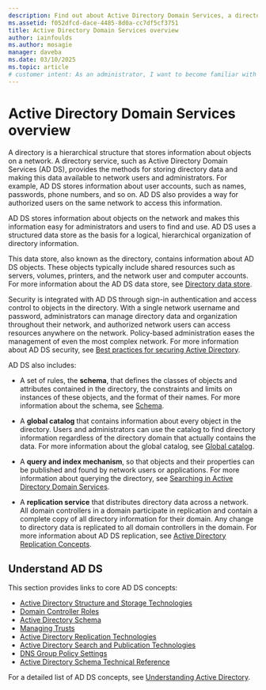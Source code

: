 ```yaml
---
description: Find out about Active Directory Domain Services, a directory service that makes network resource data available to authorized network users and administrators.
ms.assetid: f052dfcd-dace-4485-8d0a-cc7df5cf3751
title: Active Directory Domain Services overview
author: iainfoulds
ms.author: mosagie
manager: daveba
ms.date: 03/10/2025
ms.topic: article
# customer intent: As an administrator, I want to become familiar with Active Directory Domain Services so that I can store data on network resources and make this data available to authorized network users and administrators.
---
```


# Active Directory Domain Services overview

A directory is a hierarchical structure that stores information about objects on a network. A directory service, such as Active Directory Domain Services (AD DS), provides the methods for storing directory data and making this data available to network users and administrators. For example, AD DS stores information about user accounts, such as names, passwords, phone numbers, and so on. AD DS also provides a way for authorized users on the same network to access this information.

AD DS stores information about objects on the network and makes this information easy for administrators and users to find and use. AD DS uses a structured data store as the basis for a logical, hierarchical organization of directory information.

This data store, also known as the directory, contains information about AD DS objects. These objects typically include shared resources such as servers, volumes, printers, and the network user and computer accounts. For more information about the AD DS data store, see [Directory data store](/previous-versions/windows/it-pro/windows-server-2003/cc736627(v=ws.10)).

Security is integrated with AD DS through sign-in authentication and access control to objects in the directory. With a single network username and password, administrators can manage directory data and organization throughout their network, and authorized network users can access resources anywhere on the network. Policy-based administration eases the management of even the most complex network. For more information about AD DS security, see [Best practices for securing Active Directory](../../plan/security-best-practices/best-practices-for-securing-active-directory.md).

AD DS also includes:

* A set of rules, the **schema**, that defines the classes of objects and attributes contained in the directory, the constraints and limits on instances of these objects, and the format of their names. For more information about the schema, see [Schema](/previous-versions/windows/it-pro/windows-server-2003/cc756876(v=ws.10)).

* A **global catalog** that contains information about every object in the directory. Users and administrators can use the catalog to find directory information regardless of the directory domain that actually contains the data. For more information about the global catalog, see [Global catalog](/windows/win32/ad/global-catalog).

* A **query and index mechanism**, so that objects and their properties can be published and found by network users or applications. For more information about querying the directory, see [Searching in Active Directory Domain Services](/windows/win32/ad/searching-in-active-directory-domain-services).

* A **replication service** that distributes directory data across a network. All domain controllers in a domain participate in replication and contain a complete copy of all directory information for their domain. Any change to directory data is replicated to all domain controllers in the domain. For more information about AD DS replication, see [Active Directory Replication Concepts](../replication/Active-Directory-Replication-Concepts.md).

## Understand AD DS

 This section provides links to core AD DS concepts:

* [Active Directory Structure and Storage Technologies](/previous-versions/windows/it-pro/windows-server-2003/cc759186(v=ws.10))
* [Domain Controller Roles](/previous-versions/windows/it-pro/windows-server-2003/cc786438(v=ws.10))
* [Active Directory Schema](/previous-versions/windows/it-pro/windows-server-2008-r2-and-2008/cc771796(v=ws.10))
* [Managing Trusts](/previous-versions/windows/it-pro/windows-server-2008-r2-and-2008/cc771568(v=ws.10))
* [Active Directory Replication Technologies](/previous-versions/windows/it-pro/windows-server-2003/cc776877(v=ws.10))
* [Active Directory Search and Publication Technologies](/previous-versions/windows/it-pro/windows-server-2003/cc775686(v=ws.10))
* [DNS Group Policy Settings](/previous-versions/windows/it-pro/windows-server-2008-r2-and-2008/dd197486(v=ws.10))
* [Active Directory Schema Technical Reference](/previous-versions/windows/it-pro/windows-server-2003/cc759402(v=ws.10))

For a detailed list of AD DS concepts, see [Understanding Active Directory](/previous-versions/windows/it-pro/windows-server-2003/cc781408(v=ws.10)).
